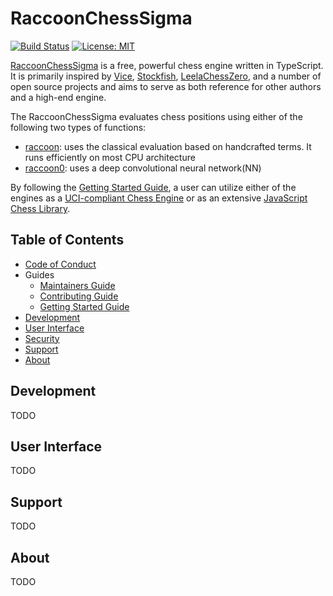 # RaccoonChessSigma
[![Build Status](https://travis-ci.org/medegw01/raccoon.js.svg?branch=master)](https://travis-ci.org/medegw01/raccoon.js)
[![License: MIT](https://img.shields.io/badge/License-MIT-yellow.svg)](https://github.com/medegw01/RaccoonChessSigma/blob/main/LICENSE)

[RaccoonChessSigma](http://rcsigma.org/) is a free, powerful chess engine written in TypeScript. It is primarily inspired by [Vice](https://www.youtube.com/watch?v=bGAfaepBco4&list=PLZ1QII7yudbc-Ky058TEaOstZHVbT-2hg), [Stockfish](https://stockfishchess.org/), [LeelaChessZero](https://lczero.org/), and a number of open source projects and aims to serve as both reference for other authors and a high-end engine.

The RaccoonChessSigma evaluates chess positions using either of the following two types of functions:
* [raccoon](./rcsigma/evaluate/rc/rc.md): uses  the classical evaluation based on handcrafted terms. It runs efficiently on most CPU architecture
* [raccoon0](./rcsigma/evaluate/rc0/rc0.md): uses a deep convolutional neural network(NN)

By following the [Getting Started Guide](./docs/getting_started_guide.md), a user can utilize either of the engines as a [UCI-compliant Chess Engine](./rcsigma/ui/uci/uci.md) or as an extensive [JavaScript Chess Library](./rcsigma/ui/api/api.md).  

## Table of Contents
- [Code of Conduct](./docs/code_of_conduct.md)
- Guides
  - [Maintainers Guide](./docs/maintainers.md)
  - [Contributing Guide](./docs/contributing.md)
  - [Getting Started Guide](./docs/getting_started_guide.md)
- [Development](#development)
- [User Interface](#user-interface)
- [Security](.docs/security.md)
- [Support](#support)
- [About](#about) 

## Development
TODO

## User Interface
TODO

## Support
TODO

## About
TODO

